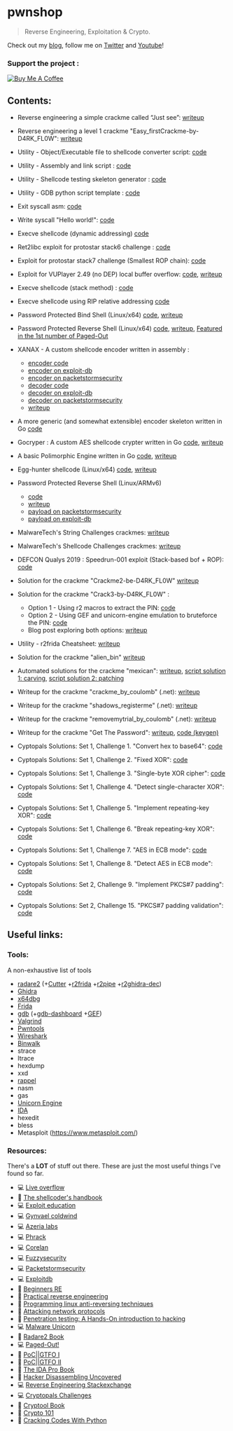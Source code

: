 # pwnshop
> Reverse Engineering, Exploitation & Crypto.

Check out my [blog](http://medium.syscall59.com), follow me on [Twitter](https://twitter.com/syscall59) and [Youtube](https://www.youtube.com/channel/UC2lZwxYDEAgQod3D4JqxLfg)!  
### Support the project :  
<a href="https://www.buymeacoffee.com/syscall59" target="_blank"><img src="https://bmc-cdn.nyc3.digitaloceanspaces.com/BMC-button-images/custom_images/orange_img.png" alt="Buy Me A Coffee" style="height: auto !important;width: auto !important;" ></a>

## Contents:
- Reverse engineering a simple crackme called “Just see”: [writeup](https://medium.com/@0x0FFB347/crackme-just-see-c6dda1edb9fb)
- Reverse engineering a level 1 crackme "Easy_firstCrackme-by-D4RK_FL0W": [writeup](https://medium.com/syscall59/reverse-engineering-easy-firstcrackme-by-d4rk-fl0w-73dd4412bca5?source=your_stories_page---------------------------)  
- Utility - Object/Executable file to shellcode converter script: [code](https://github.com/alanvivona/pwnshop/blob/master/utils/obj2shellcode)    
- Utility - Assembly and link script : [code](https://github.com/alanvivona/pwnshop/blob/master/utils/asm-and-link)    
- Utility - Shellcode testing skeleton generator : [code](https://github.com/alanvivona/pwnshop/blob/master/utils/gen-shellcode-test)    
- Utility - GDB python script template : [code](https://github.com/alanvivona/pwnshop/blob/master/utils/gdb-script-template.py)  
- Exit syscall asm: [code](https://github.com/alanvivona/pwnshop/blob/master/src/0x00-calling-exit-syscall/0x00-exitSyscall.asm)
- Write syscall "Hello world!": [code](https://github.com/alanvivona/pwnshop/blob/master/src/0x01-calling-write-syscall/0x01-calling-write-syscall.asm)
- Execve shellcode (dynamic addressing) [code](https://github.com/alanvivona/pwnshop/blob/master/src/0x02-execve-dynamic-addressing/0x02-dynamic-addressing.asm)
- Ret2libc exploit for protostar stack6 challenge : [code](https://github.com/alanvivona/pwnshop/blob/master/src/0x03-system-for-ret2libc/pwn.py)
- Exploit for protostar stack7 challenge (Smallest ROP chain): [code](https://github.com/alanvivona/pwnshop/blob/master/src/0x04-simplest-rop-ever/roppwn.py)
- Exploit for VUPlayer 2.49 (no DEP) local buffer overflow: [code](https://github.com/alanvivona/pwnshop/blob/master/src/0x07-windows-EDBID-40018-localbof/exploit.js), [writeup](https://medium.com/@0x0FFB347/windows-expliot-dev-101-e5311ac284a)
- Execve shellcode (stack method) : [code](https://github.com/alanvivona/pwnshop/blob/master/src/0x0A-execve-stack/execvestack.nasm)  
- Execve shellcode using RIP relative addressing [code](https://github.com/alanvivona/pwnshop/blob/master/src/0x0B-execve-rip-relative-addressing/execve-rip-relative.nasm)  
- Password Protected Bind Shell (Linux/x64) [code](https://github.com/alanvivona/pwnshop/blob/master/src/0x0D-SLAE64-1-tcp-bind-shell-auth/tcp-bind-shell-auth-smaller.nasm), [writeup](https://medium.com/bugbountywriteup/writing-a-password-protected-bind-shell-linux-x64-e052d2f65ff2)  
- Password Protected Reverse Shell (Linux/x64) [code](https://github.com/alanvivona/pwnshop/blob/master/src/0x0E-SLAE64-2-reverse-tcp-auth/reverse-tcp-with-auth.nasm), [writeup](https://medium.com/@0x0FFB347/writing-a-password-protected-reverse-shell-linux-x64-5f4d3a28d91a), [Featured in the 1st number of Paged-Out](https://pagedout.institute/download/PagedOut_001_beta1.pdf)  
- XANAX - A custom shellcode encoder written in assembly :  
    - [encoder code](https://github.com/alanvivona/pwnshop/blob/master/src/0x10-SLAE64-4-custom-encoder/xanax-encoder.nasm)  
    - [encoder on exploit-db](https://www.exploit-db.com/shellcodes/46679)  
    - [encoder on packetstormsecurity](https://packetstormsecurity.com/files/152456/Linux-x64-XANAX-Encoder-Shellcode.html)
    - [decoder code](https://github.com/alanvivona/pwnshop/blob/master/src/0x10-SLAE64-4-custom-encoder/xanax-decoder.nasm)  
    - [decoder on exploit-db](https://www.exploit-db.com/shellcodes/46680)  
    - [decoder on packetstormsecurity](https://packetstormsecurity.com/files/152455/Linux-x64-XANAX-Decoder-Shellcode.html)
    - [writeup](https://medium.com/@0x0FFB347/writing-a-custom-shellcode-encoder-31816e767611)  
- A more generic (and somewhat extensible) encoder skeleton written in Go [code](https://github.com/alanvivona/pwnshop/blob/master/src/0x10-SLAE64-4-custom-encoder/encoder.go)   
- Gocryper : A custom AES shellcode crypter written in Go [code](https://github.com/alanvivona/pwnshop/tree/master/src/0x14-SLAE64-crypter), [writeup](https://medium.com/syscall59/a-trinity-of-shellcode-aes-go-f6cec854f992)  
- A basic Polimorphic Engine written in Go [code](https://github.com/alanvivona/pwnshop/tree/master/src/0x12-SLAE-shellstorm-polymorph), [writeup](https://medium.com/me/stats/post/73ec56a2353e)    
- Egg-hunter shellcode (Linux/x64) [code](https://github.com/alanvivona/pwnshop/blob/master/src/0x0F-SLAE64-3-egghunter/egghunter-V1.nasm), [writeup](https://medium.com/syscall59/on-eggs-and-egg-hunters-linux-x64-305b947f792e)  
- Password Protected Reverse Shell (Linux/ARMv6)  
    - [code](https://github.com/alanvivona/pwnshop/blob/master/src/0x15-ARM-shellcode/ARM-reverse-shell-with-auth.s)
    - [writeup](https://medium.com/syscall59/shellcode-for-iot-a-password-protected-reverse-shell-linux-arm-a18fcda4853b)
    - [payload on packetstormsecurity](https://packetstormsecurity.com/files/152602/Linux-ARM-Password-Protected-Reverse-TCP-Shell-Shellcode.html)
    - [payload on exploit-db](https://www.exploit-db.com/shellcodes/46736)  
- MalwareTech's String Challenges crackmes: [writeup](https://medium.com/syscall59/solving-malwaretech-string-challenges-with-some-radare2-magic-98ebd8ff0b88)
- MalwareTech's Shellcode Challenges crackmes: [writeup](http://medium.syscall59.com/solving-malwaretech-shellcode-challenges-with-some-radare2-magic-b91c85babe4b)  
- DEFCON Qualys 2019 : Speedrun-001 exploit (Stack-based bof + ROP): [code](https://github.com/alanvivona/pwnshop/blob/master/src/0x17-defcon-qualys-2019/speedrun-001-exploit.py)
- Solution for the crackme "Crackme2-be-D4RK_FL0W" [writeup](https://medium.com/syscall59/reverse-engineering-crackme2-be-d4rk-fl0w-walkthrough-ea50b851b5f0)  
- Solution for the crackme "Crack3-by-D4RK_FL0W" :
    - Option 1 - Using r2 macros to extract the PIN: [code](https://github.com/alanvivona/pwnshop/blob/master/src/0x19-crackme-darkflow-3/r2.commands)  
    - Option 2 - Using GEF and unicorn-engine emulation to bruteforce the PIN: [code](https://github.com/alanvivona/pwnshop/blob/master/src/0x19-crackme-darkflow-3/emu.py)
    - Blog post exploring both options: [writeup](https://medium.com/syscall59/re-using-macros-emulation-voodo-to-solve-a-crackme-a90566e9c7c9)  
- Utility - r2frida Cheatsheet: [writeup](https://github.com/alanvivona/pwnshop/blob/master/utils/r2frida-cheatsheet.md)  
- Solution for the crackme "alien_bin" [writeup](https://medium.com/syscall59/reverse-engineering-cracking-alien-technology-7acddcb561b)  
- Automated solutions for the crackme "mexican": [writeup](https://medium.com/syscall59/solved-solving-mexican-crackme-82d71a28e189), [script solution 1: carving](https://github.com/alanvivona/pwnshop/blob/master/src/0x1A/s1-static-extract-from-code.py), [script solution 2: patching](https://github.com/alanvivona/pwnshop/blob/master/src/0x1A/s2-binary-patching.py)   
- Writeup for the crackme "crackme_by_coulomb" (.net): [writeup](https://medium.com/syscall59/reverse-engineering-solving-my-first-net-crackme-dacf2e59ad3b)   
- Writeup for the crackme "shadows_registerme" (.net): [writeup](https://medium.com/syscall59/reverse-engineering-and-cracking-a-net-binary-using-dnspy-4b88c692a6ff)   
- Writeup for the crackme "removemytrial_by_coulomb" (.net): [writeup](https://medium.com/bugbountywriteup/reverse-engineering-beating-a-trial-on-a-net-crackme-d4ab6604f10b)   
- Writeup for the crackme "Get The Password": [writeup](https://medium.com/bugbountywriteup/writing-a-keygen-using-python-itertools-1944cbb4d07c), [code (keygen)](https://github.com/alanvivona/pwnshop/blob/master/src/0x1C-HN1-Crackme1-GetThePassword/solve.py)  

- Cyptopals Solutions: Set 1, Challenge 1. "Convert hex to base64":
[code](https://github.com/alanvivona/pwnshop/blob/master/src/0x1D-cryptopals-se1-ch1/)  
- Cyptopals Solutions: Set 1, Challenge 2. "Fixed XOR":
[code](https://github.com/alanvivona/pwnshop/blob/master/src/0x1E-cryptopals-se1-ch2/)  
- Cyptopals Solutions: Set 1, Challenge 3. "Single-byte XOR cipher":
[code](https://github.com/alanvivona/pwnshop/blob/master/src/0x1F-cryptopals-se1-ch3/)  
- Cyptopals Solutions: Set 1, Challenge 4. "Detect single-character XOR":
[code](https://github.com/alanvivona/pwnshop/blob/master/src/0x20-cryptopals-se1-ch4/)  
- Cyptopals Solutions: Set 1, Challenge 5. "Implement repeating-key XOR":
[code](https://github.com/alanvivona/pwnshop/blob/master/src/0x21-cryptopals-se1-ch5/)  
- Cyptopals Solutions: Set 1, Challenge 6. "Break repeating-key XOR":
[code](https://github.com/alanvivona/pwnshop/blob/master/src/0x22-cryptopals-se1-ch6/)  
- Cyptopals Solutions: Set 1, Challenge 7. "AES in ECB mode":
[code](https://github.com/alanvivona/pwnshop/blob/master/src/0x23-cryptopals-se1-ch7/)  
- Cyptopals Solutions: Set 1, Challenge 8. "Detect AES in ECB mode":
[code](https://github.com/alanvivona/pwnshop/blob/master/src/0x24-cryptopals-se1-ch8/)  
- Cyptopals Solutions: Set 2, Challenge 9. "Implement PKCS#7 padding":
[code](https://github.com/alanvivona/pwnshop/blob/master/src/0x25-cryptopals-se2-ch9/)  
- Cyptopals Solutions: Set 2, Challenge 15. "PKCS#7 padding validation":
[code](https://github.com/alanvivona/pwnshop/blob/master/src/0x26-cryptopals-se2-ch15/)  

## Useful links:

### Tools:
A non-exhaustive list of tools  
- [radare2](https://rada.re) (+[Cutter](https://github.com/radareorg/cutter) +[r2frida](https://github.com/nowsecure/r2frida) +[r2pipe](https://github.com/radare/radare2-r2pipe) +[r2ghidra-dec](https://github.com/radareorg/r2ghidra-dec))
- [Ghidra](https://ghidra-sre.org/)
- [x64dbg](https://x64dbg.com)
- [Frida](https://www.frida.re/)
- [gdb](https://www.gnu.org/software/gdb/) (+[gdb-dashboard](https://github.com/cyrus-and/gdb-dashboard) +[GEF](https://github.com/hugsy/gef))
- [Valgrind](http://www.valgrind.org/)
- [Pwntools](http://pwntools.com)
- [Wireshark](https://www.wireshark.org/)
- [Binwalk](https://github.com/ReFirmLabs/binwalk)
- strace
- ltrace
- hexdump
- xxd
- [rappel](https://github.com/yrp604/rappel)
- nasm
- gas
- [Unicorn Engine](https://www.unicorn-engine.org/)
- [IDA](https://www.hex-rays.com/products/ida/index.shtml)  
- hexedit  
- bless  
- Metasploit (https://www.metasploit.com/)  



### Resources:
There's a **LOT** of stuff out there. These are just the most useful things I've found so far.    
- :computer: [Live overflow](https://liveoverflow.com/)
- :book: [The shellcoder's handbook](https://amzn.to/2LXi0KH)
- :computer: [Exploit education](https://exploit.education/)
- :computer: [Gynvael coldwind](https://gynvael.coldwind.pl/)
- :computer: [Azeria labs](https://azeria-labs.com/)
- :computer: [Phrack](http://phrack.org/)
- :computer: [Corelan](https://www.corelan.be/index.php/articles/)
- :computer: [Fuzzysecurity](https://www.fuzzysecurity.com/index.html)
- :computer: [Packetstormsecurity](https://packetstormsecurity.com/)
- :computer: [Exploitdb](https://www.exploit-db.com/)
- :book: [Beginners RE](https://beginners.re/)
- :book: [Practical reverse engineering](https://amzn.to/35lKNQy)
- :book: [Programming linux anti-reversing techniques](https://leanpub.com/anti-reverse-engineering-linux)
- :book: [Attacking network protocols](https://amzn.to/35jFO2S)
- :book: [Penetration testing: A Hands-On introduction to hacking](https://amzn.to/2IzzlHy)
- :computer: [Malware Unicorn](https://malwareunicorn.org/#/workshops)  
- :book: [Radare2 Book](https://radare.gitbooks.io/radare2book/)  
- :computer: [Paged-Out!](https://pagedout.institute)  
- :book: [PoC||GTFO I](https://amzn.to/2MDgz3l)  
- :book: [PoC||GTFO II](https://amzn.to/2AS4uBP)  
- :book: [The IDA Pro Book](https://amzn.to/2LXnKUE)  
- :book: [Hacker Disassembling Uncovered](https://amzn.to/2nLew4I)  
- :computer: [Reverse Engineering Stackexchange](https://reverseengineering.stackexchange.com/)  
- :computer: [Cryptopals Challenges](https://cryptopals.com/)  
- :book: [Cryptool Book](https://www.cryptool.org/images/ctp/documents/CT-Book-en.pdf)  
- :book: [Crypto 101](https://github.com/crypto101/crypto101.github.io/raw/master/Crypto101.pdf)  
- :book: [Cracking Codes With Python](http://inventwithpython.com/cracking/)  
